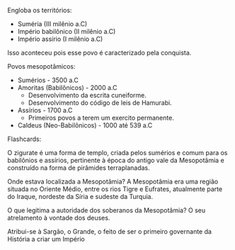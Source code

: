 Engloba os territórios:
- Suméria (III milênio a.C)
- Império babilônico (II milênio a.C)
- Império assírio (I milênio a.C)

Isso aconteceu pois esse povo é caracterizado pela conquista.

Povos mesopotâmicos:
- Sumérios - 3500 a.C
- Amoritas (Babilônicos) - 2000 a.C
	- Desenvolvimento da escrita cuneiforme.
	- Desenvolvimento do código de leis de Hamurabi.
- Assírios - 1700 a.C
	- Primeiros povos a terem um exercito permanente.
- Caldeus (Neo-Babilônicos) - 1000 até 539 a.C

Flashcards:

O zigurate é uma forma de templo, criada pelos sumérios e comum para os babilônios e assírios, pertinente à época do antigo vale da Mesopotâmia e construído na forma de pirâmides terraplanadas.

Onde estava localizada a Mesopotâmia?
A Mesopotâmia era uma região situada no Oriente Médio, entre os rios Tigre e Eufrates, atualmente parte do Iraque, nordeste da Síria e sudeste da Turquia.

O que legitima a autoridade dos soberanos da Mesopotâmia?
O seu atrelamento à vontade dos deuses.

Atribui-se à Sargão, o Grande, o feito de ser o primeiro governante da História a criar um Império